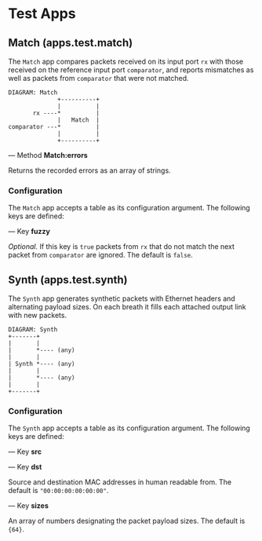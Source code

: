 # Test Apps

## Match (apps.test.match)

The `Match` app compares packets received on its input port `rx` with those
received on the reference input port `comparator`, and reports mismatches as
well as packets from `comparator` that were not matched.

    DIAGRAM: Match
                  +----------+
                  |          |
           rx ----*          |
                  |   Match  |
    comparator ---*          |
                  |          |
                  +----------+

— Method **Match:errors**

Returns the recorded errors as an array of strings.

### Configuration

The `Match` app accepts a table as its configuration argument. The following
keys are defined:

— Key **fuzzy**

*Optional.* If this key is `true` packets from `rx` that do not match the next
packet from `comparator` are ignored. The default is `false`.


## Synth (apps.test.synth)

The `Synth` app generates synthetic packets with Ethernet headers and
alternating payload sizes. On each breath it fills each attached output link
with new packets.

    DIAGRAM: Synth
    +-------+
    |       |
    |       *---- (any)
    |       |
    | Synth *---- (any)
    |       |
    |       *---- (any)
    |       |
    +-------+

### Configuration

The `Synth` app accepts a table as its configuration argument. The following
keys are defined:

— Key **src**

— Key **dst**

Source and destination MAC addresses in human readable from. The default is
`"00:00:00:00:00:00"`.

— Key **sizes**

An array of numbers designating the packet payload sizes. The default is
`{64}`.
